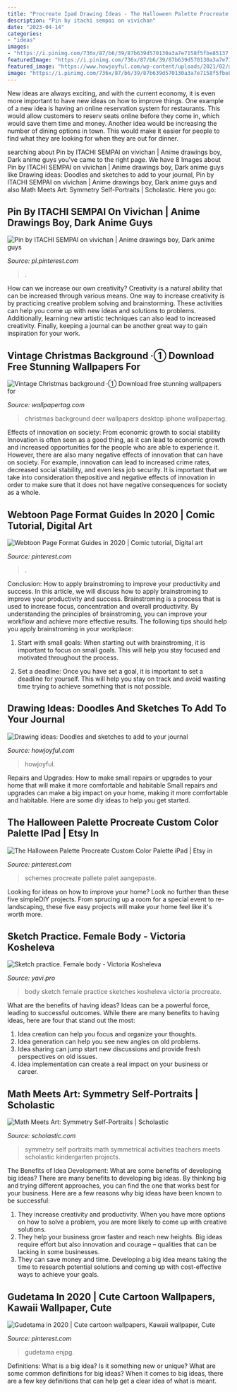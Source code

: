 ```yaml
---
title: "Procreate Ipad Drawing Ideas - The Halloween Palette Procreate Custom Color Palette Ipad"
description: "Pin by itachi sempai on vivichan"
date: "2023-04-14"
categories:
- "ideas"
images:
- "https://i.pinimg.com/736x/87/b6/39/87b639d570130a3a7e7158f5fbe85137.jpg"
featuredImage: "https://i.pinimg.com/736x/87/b6/39/87b639d570130a3a7e7158f5fbe85137.jpg"
featured_image: "https://www.howjoyful.com/wp-content/uploads/2021/02/drawing-deas-4-800x1200.jpg"
image: "https://i.pinimg.com/736x/87/b6/39/87b639d570130a3a7e7158f5fbe85137.jpg"
---
```



New ideas are always exciting, and with the current economy, it is even more important to have new ideas on how to improve things. One example of a new idea is having an online reservation system for restaurants. This would allow customers to reserv seats online before they come in, which would save them time and money. Another idea would be increasing the number of dining options in town. This would make it easier for people to find what they are looking for when they are out for dinner.

	

		
searching about Pin by ITACHI SEMPAI on vivichan | Anime drawings boy, Dark anime guys you've came to the right page. We have 8 Images about Pin by ITACHI SEMPAI on vivichan | Anime drawings boy, Dark anime guys like Drawing ideas: Doodles and sketches to add to your journal, Pin by ITACHI SEMPAI on vivichan | Anime drawings boy, Dark anime guys and also Math Meets Art: Symmetry Self-Portraits | Scholastic. Here you go:
		
    
## Pin By ITACHI SEMPAI On Vivichan | Anime Drawings Boy, Dark Anime Guys

<img loading=lazy src="https://i.pinimg.com/736x/cc/eb/c5/ccebc5a330b438c1ef8eb40e5d0392bd.jpg" onerror="this.onerror=null;this.src='https://tse3.mm.bing.net/th?id=OIP.5ATXLo8tAhiD-0fOUaUErAHaKn&amp;pid=15.1';" alt="Pin by ITACHI SEMPAI on vivichan | Anime drawings boy, Dark anime guys">

_Source: pl.pinterest.com_

>. 

	

How can we increase our own creativity?
Creativity is a natural ability that can be increased through various means. One way to increase creativity is by practicing creative problem solving and brainstorming. These activities can help you come up with new ideas and solutions to problems. Additionally, learning new artistic techniques can also lead to increased creativity. Finally, keeping a journal can be another great way to gain inspiration for your work.

    
## Vintage Christmas Background ·① Download Free Stunning Wallpapers For

<img loading=lazy src="https://wallpapertag.com/wallpaper/full/5/8/f/153878-vintage-christmas-background-1500x2300-htc.jpg" onerror="this.onerror=null;this.src='https://tse3.mm.bing.net/th?id=OIP.bvdMGBo9vhjxpeLC6Yo0sAHaLW&amp;pid=15.1';" alt="Vintage Christmas background ·① Download free stunning wallpapers for">

_Source: wallpapertag.com_

>christmas background deer wallpapers desktop iphone wallpapertag. 

	

Effects of innovation on society: From economic growth to social stability
Innovation is often seen as a good thing, as it can lead to economic growth and increased opportunities for the people who are able to experience it. However, there are also many negative effects of innovation that can have on society. For example, innovation can lead to increased crime rates, decreased social stability, and even less job security. It is important that we take into consideration thepositive and negative effects of innovation in order to make sure that it does not have negative consequences for society as a whole.

    
## Webtoon Page Format Guides In 2020 | Comic Tutorial, Digital Art

<img loading=lazy src="https://i.pinimg.com/736x/aa/9e/dc/aa9edc19e9328adfbb000a62fefeefbc.jpg" onerror="this.onerror=null;this.src='https://tse1.mm.bing.net/th?id=OIP.vCXnxC4sd2ibthnJ0CCopwHaLH&amp;pid=15.1';" alt="Webtoon Page Format Guides in 2020 | Comic tutorial, Digital art">

_Source: pinterest.com_

>. 

	

Conclusion: How to apply brainstroming to improve your productivity and success.
In this article, we will discuss how to apply brainstroming to improve your productivity and success. Brainstroming is a process that is used to increase focus, concentration and overall productivity. By understanding the principles of brainstroming, you can improve your workflow and achieve more effective results. The following tips should help you apply brainstroming in your workplace: 
1) Start with small goals: When starting out with brainstroming, it is important to focus on small goals. This will help you stay focused and motivated throughout the process. 

2) Set a deadline: Once you have set a goal, it is important to set a deadline for yourself. This will help you stay on track and avoid wasting time trying to achieve something that is not possible.

    
## Drawing Ideas: Doodles And Sketches To Add To Your Journal

<img loading=lazy src="https://www.howjoyful.com/wp-content/uploads/2021/02/drawing-deas-4-800x1200.jpg" onerror="this.onerror=null;this.src='https://tse1.mm.bing.net/th?id=OIP.QBXouQzuSWHi0xxsxUMX_wHaLH&amp;pid=15.1';" alt="Drawing ideas: Doodles and sketches to add to your journal">

_Source: howjoyful.com_

>howjoyful. 

	

Repairs and Upgrades: How to make small repairs or upgrades to your home that will make it more comfortable and habitable
Small repairs and upgrades can make a big impact on your home, making it more comfortable and habitable. Here are some diy ideas to help you get started.

    
## The Halloween Palette Procreate Custom Color Palette IPad | Etsy In

<img loading=lazy src="https://i.pinimg.com/736x/09/68/4c/09684c943ec953f30f9ae8108ae4f5fe.jpg" onerror="this.onerror=null;this.src='https://tse3.mm.bing.net/th?id=OIP.Srg4wjHQ-a7eoMLNFZnxrgHaKi&amp;pid=15.1';" alt="The Halloween Palette Procreate Custom Color Palette iPad | Etsy in">

_Source: pinterest.com_

>schemes procreate pallete palet aangepaste. 

	

Looking for ideas on how to improve your home? Look no further than these five simpleDIY projects. From sprucing up a room for a special event to re-landscaping, these five easy projects will make your home feel like it's worth more.

    
## Sketch Practice. Female Body - Victoria Kosheleva

<img loading=lazy src="https://yavi.pro/wp-content/uploads/Sketchpractice19-017-417x587.jpg" onerror="this.onerror=null;this.src='https://tse2.mm.bing.net/th?id=OIP.vjOWbRKqQ8UtV1nopSbFLAAAAA&amp;pid=15.1';" alt="Sketch practice. Female body - Victoria Kosheleva">

_Source: yavi.pro_

>body sketch female practice sketches kosheleva victoria procreate. 

	

What are the benefits of having ideas?
Ideas can be a powerful force, leading to successful outcomes. While there are many benefits to having ideas, here are four that stand out the most: 
1. Idea creation can help you focus and organize your thoughts.
2. Idea generation can help you see new angles on old problems.
3. Idea sharing can jump start new discussions and provide fresh perspectives on old issues. 
4. Idea implementation can create a real impact on your business or career.

    
## Math Meets Art: Symmetry Self-Portraits | Scholastic

<img loading=lazy src="https://www.scholastic.com/content/dam/teachers/blogs/genia-connell/migrated-files/symmetry_group_of_6.jpg" onerror="this.onerror=null;this.src='https://tse4.mm.bing.net/th?id=OIP.kwsUHnhbK_IDJhXa-SShuAHaFj&amp;pid=15.1';" alt="Math Meets Art: Symmetry Self-Portraits | Scholastic">

_Source: scholastic.com_

>symmetry self portraits math symmetrical activities teachers meets scholastic kindergarten projects. 

	

The Benefits of Idea Development: What are some benefits of developing big ideas?
There are many benefits to developing big ideas. By thinking big and trying different approaches, you can find the one that works best for your business. Here are a few reasons why big ideas have been known to be successful: 
1. They increase creativity and productivity. When you have more options on how to solve a problem, you are more likely to come up with creative solutions. 
2. They help your business grow faster and reach new heights. Big ideas require effort but also innovation and courage – qualities that can be lacking in some businesses. 
3. They can save money and time. Developing a big idea means taking the time to research potential solutions and coming up with cost-effective ways to achieve your goals.

    
## Gudetama In 2020 | Cute Cartoon Wallpapers, Kawaii Wallpaper, Cute

<img loading=lazy src="https://i.pinimg.com/736x/87/b6/39/87b639d570130a3a7e7158f5fbe85137.jpg" onerror="this.onerror=null;this.src='https://tse2.mm.bing.net/th?id=OIP.5_pE1VhQCQjzYpGxU0VDYgHaNZ&amp;pid=15.1';" alt="Gudetama in 2020 | Cute cartoon wallpapers, Kawaii wallpaper, Cute">

_Source: pinterest.com_

>gudetama enjpg. 

	

Definitions: What is a big idea? Is it something new or unique? What are some common definitions for big ideas?
When it comes to big ideas, there are a few key definitions that can help get a clear idea of what is meant.

